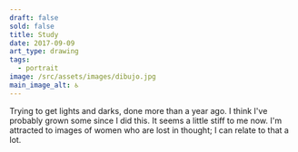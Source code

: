 ```yaml
---
draft: false
sold: false
title: Study
date: 2017-09-09
art_type: drawing
tags:
  - portrait
image: /src/assets/images/dibujo.jpg
main_image_alt: ♿
---
```

Trying to get lights and darks, done more than a year ago. I think I've probably grown some since I did this. It seems a little stiff to me now. I'm attracted to images of women who are lost in thought; I can relate to that a lot.